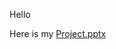 Hello 

Here is my [Project.pptx](https://github.com/fawzanameer/Healthcare-Case-Study-Using-SQL/files/13882419/Project.pptx)
